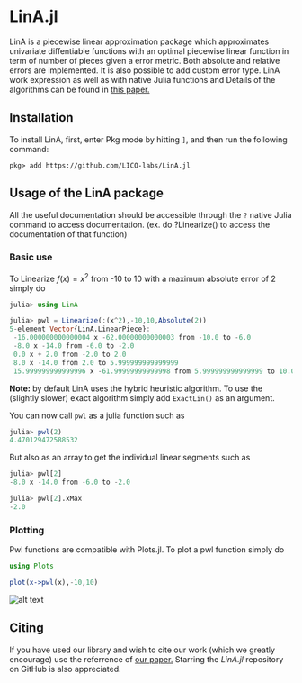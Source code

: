 # LinA.jl
LinA is a piecewise linear approximation package which approximates univariate diffentiable functions with an optimal piecewise linear function in term of number of pieces given a error metric.
Both absolute and relative errors are implemented. It is also possible to add custom error type. LinA work expression as well as with native Julia functions and
Details of the algorithms can be found in [this paper.](https://hal.archives-ouvertes.fr/hal-03336003)

## Installation

To install LinA, first, enter Pkg mode by hitting `]`, and then run the following command:

```julia-repl
pkg> add https://github.com/LICO-labs/LinA.jl
```


## Usage of the LinA package

All the useful documentation should be accessible through the `?` native Julia command to access documentation. (ex. do ?Linearize() to access the documentation of that function)
### Basic use
To Linearize $f(x) = x^2$ from -10 to 10 with a maximum absolute error of $2$ simply do
```julia
julia> using LinA

julia> pwl = Linearize(:(x^2),-10,10,Absolute(2))
5-element Vector{LinA.LinearPiece}:
 -16.000000000000004 x -62.00000000000003 from -10.0 to -6.0
 -8.0 x -14.0 from -6.0 to -2.0
 0.0 x + 2.0 from -2.0 to 2.0
 8.0 x -14.0 from 2.0 to 5.999999999999999
 15.999999999999996 x -61.99999999999998 from 5.999999999999999 to 10.0

```
**Note:** by default LinA uses the hybrid heuristic algorithm. To use the (slightly slower) exact algorithm simply add `ExactLin()` as an argument.

You can now call `pwl` as a julia function such as

```julia
julia> pwl(2)
4.470129472588532
```
But also as an array to get the individual linear segments such as
```julia 
julia> pwl[2]
-8.0 x -14.0 from -6.0 to -2.0

julia> pwl[2].xMax
-2.0
```
### Plotting
Pwl functions are compatible with Plots.jl. To plot a pwl function simply do
```julia
using Plots

plot(x->pwl(x),-10,10)

```
![alt text](https://i.imgur.com/7IHj3qp.png)

## Citing

If you have used our library and wish to cite our work (which we greatly encourage) use the referrence of [our paper.](https://hal.archives-ouvertes.fr/hal-03336003) Starring the _LinA.jl_ repository on GitHub is also appreciated.
